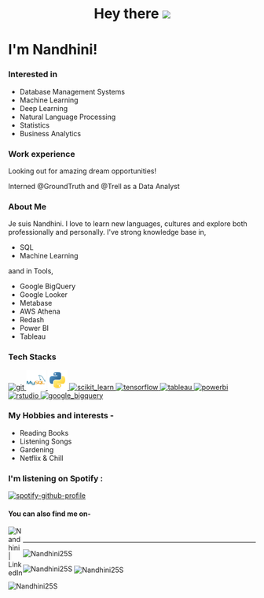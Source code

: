<h1 align="center">Hey there <img src="https://media.giphy.com/media/hvRJCLFzcasrR4ia7z/giphy.gif" width="40"></h1>

<h1 align="left">I'm Nandhini!</h1>


### Interested in 
* Database Management Systems
* Machine Learning
* Deep Learning
* Natural Language Processing 
* Statistics
* Business Analytics


### Work experience
Looking out for amazing dream opportunities!

Interned @GroundTruth and @Trell as a Data Analyst

### About Me 
Je suis Nandhini. 
I love to learn new languages, cultures and explore both professionally and personally. 
I've strong knowledge base in,
* SQL
* Machine Learning

  
aand in Tools,
* Google BigQuery
* Google Looker
* Metabase
* AWS Athena
* Redash
* Power BI
* Tableau

<h3 align="left">Tech Stacks</h3>
<p align="left"> <a href="https://git-scm.com/" target="_blank"> <img src="https://www.vectorlogo.zone/logos/git-scm/git-scm-icon.svg" alt="git" width="40" height="40"/> </a> <a href="https://www.mysql.com/" target="_blank"> <img src="https://raw.githubusercontent.com/devicons/devicon/master/icons/mysql/mysql-original-wordmark.svg" alt="mysql" width="40" height="40"/> </a> <a href="https://www.python.org" target="_blank"> <img src="https://raw.githubusercontent.com/devicons/devicon/master/icons/python/python-original.svg" alt="python" width="40" height="40"/> </a> <a href="https://scikit-learn.org/" target="_blank"> <img src="https://upload.wikimedia.org/wikipedia/commons/0/05/Scikit_learn_logo_small.svg" alt="scikit_learn" width="40" height="40"/> </a> <a href="https://www.tensorflow.org" target="_blank"> <img src="https://www.vectorlogo.zone/logos/tensorflow/tensorflow-icon.svg" alt="tensorflow" width="40" height="40"/> </a> <a href="https://www.tableau.com/ target="_blank"> <img src="https://cdn.worldvectorlogo.com/logos/tableau-software.svg" alt="tableau" width="40" height="40"/> </a> <a href="https://powerbi.microsoft.com/en/" target="_blank"> <img src="https://static.wikia.nocookie.net/logopedia/images/8/8c/Kisspng-power-bi-business-intelligence-microsoft-azure-mic-office-365-d-nieuwe-cloud-omgeving-dynamics-on-5be7b365088c80.991032501541911397035.png/revision/latest/scale-to-width-down/1504?cb=20200213050332" alt="powerbi" width="40" height="40"/> </a> <a href="https://www.rstudio.com/" target="_blank"> <img src="https://encrypted-tbn0.gstatic.com/images?q=tbn:ANd9GcT-wXaFE8fdNG8a8rV99yFODnarO_FXROIX7WMxxXsf0QdZhjT0XClGyK8ctZTOQwHzb8M&usqp=CAU" alt="rstudio" width="40" height="40"/> </a> <a href="https://cloud.google.com/bigquery/" target="_blank"> <img src="https://www.vectorlogo.zone/logos/google_bigquery/google_bigquery-icon.svg" alt="google_bigquery" width="40" height="40"/> </a> </p>

### My Hobbies and interests -
* Reading Books
* Listening Songs
* Gardening
* Netflix & Chill

### I'm listening on Spotify :

[![spotify-github-profile](https://spotify-github-profile.vercel.app/api/view?uid=31n6udzwa2k2kynrogakwrwy3xk4&cover_image=true&theme=default)](https://github.com/kittinan/spotify-github-profile)


#### You can also find me on-

[<img align="left" alt="Nandhini | LinkedIn" width="30px" src="https://img.icons8.com/color/48/000000/linkedin.png" />][linkedin]



<br>

<hr>

[linkedin]: https://www.linkedin.com/in/nandhini-s-175655176/




<p align="left"> <img src="https://komarev.com/ghpvc/?username=Nandhini25S&label=Profile%20views&color=0e75b6&style=flat" alt="Nandhini25S" /> </p>




<p><img align="left" src="https://github-readme-stats.vercel.app/api/top-langs?username=Nandhini25S&show_icons=true&locale=en&layout=compact" alt="Nandhini25S" /></p>

<p>&nbsp;<img align="center" src="https://github-readme-stats.vercel.app/api?username=Nandhini25S&show_icons=true&locale=en" alt="Nandhini25S" /></p>
<p><img align="center" src="https://github-readme-streak-stats.herokuapp.com/?user=Nandhini25S&" alt="Nandhini25S" /></p>
